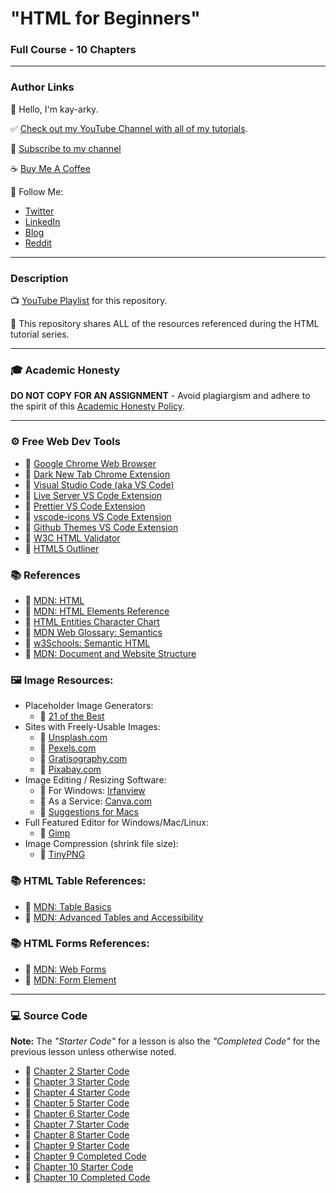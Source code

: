 # "HTML for Beginners"

### Full Course - 10 Chapters

---

### Author Links

👋 Hello, I'm kay-arky.

✅
[Check out my YouTube Channel with all of my tutorials](https://www.youtube.com/DaveGrayTeachesCode).

🚩 [Subscribe to my channel](https://bit.ly/3nGHmNn)

☕ [Buy Me A Coffee](https://buymeacoffee.com/DaveGray)

🚀 Follow Me:

- [Twitter](https://twitter.com/yesdavidgray)
- [LinkedIn](https://www.linkedin.com/in/davidagray/)
- [Blog](https://yesdavidgray.com)
- [Reddit](https://www.reddit.com/user/DaveOnEleven)

---

### Description

📺
[YouTube Playlist](https://www.youtube.com/playlist?list=PL0Zuz27SZ-6OlAwitnFUubtE93DO-l0vu)
for this repository.

🚀 This repository shares ALL of the resources referenced during the HTML
tutorial series.

---

### 🎓 Academic Honesty

**DO NOT COPY FOR AN ASSIGNMENT** - Avoid plagiargism and adhere to the spirit
of this
[Academic Honesty Policy](https://www.freecodecamp.org/news/academic-honesty-policy/).

---

### ⚙ Free Web Dev Tools

- 🔗 [Google Chrome Web Browser](https://google.com/chrome/)
- 🔗
  [Dark New Tab Chrome Extension](https://chrome.google.com/webstore/detail/dark-new-tab/kcphhkbdlfggickaoeiahdcfhagfbajl?hl=en)
- 🔗 [Visual Studio Code (aka VS Code)](https://code.visualstudio.com/)
- 🔗
  [Live Server VS Code Extension](https://marketplace.visualstudio.com/items?itemName=ritwickdey.LiveServer)
- 🔗
  [Prettier VS Code Extension](https://marketplace.visualstudio.com/items?itemName=esbenp.prettier-vscode)
- 🔗
  [vscode-icons VS Code Extension](https://marketplace.visualstudio.com/items?itemName=vscode-icons-team.vscode-icons)
- 🔗
  [Github Themes VS Code Extension](https://marketplace.visualstudio.com/items?itemName=GitHub.github-vscode-theme)
- 🔗 [W3C HTML Validator](https://validator.w3.org/)
- 🔗
  [HTML5 Outliner](https://chrome.google.com/webstore/detail/html5-outliner/afoibpobokebhgfnknfndkgemglggomo)

### 📚 References

- 🔗 [MDN: HTML](https://developer.mozilla.org/en-US/docs/Web/HTML)
- 🔗
  [MDN: HTML Elements Reference](https://developer.mozilla.org/en-US/docs/Web/HTML/Element)
- 🔗
  [HTML Entities Character Chart](https://html.spec.whatwg.org/multipage/named-characters.html#named-character-references)
- 🔗
  [MDN Web Glossary: Semantics](https://developer.mozilla.org/en-US/docs/Glossary/Semantics)
- 🔗
  [w3Schools: Semantic HTML](https://www.w3schools.com/html/html5_semantic_elements.asp)
- 🔗
  [MDN: Document and Website Structure](https://developer.mozilla.org/en-US/docs/Learn/HTML/Introduction_to_HTML/Document_and_website_structure)

### 🖼️ Image Resources:

- Placeholder Image Generators:
  - 🔗
    [21 of the Best](https://loremipsum.io/21-of-the-best-placeholder-image-generators/)
- Sites with Freely-Usable Images:
  - 🔗 [Unsplash.com](https://unsplash.com/)
  - 🔗 [Pexels.com](https://www.pexels.com/)
  - 🔗 [Gratisography.com](https://gratisography.com/)
  - 🔗 [Pixabay.com](https://pixabay.com/)
- Image Editing / Resizing Software:
  - 🔗 For Windows: [Irfanview](https://www.irfanview.com/)
  - 🔗 As a Service: [Canva.com](https://www.canva.com/)
  - 🔗
    [Suggestions for Macs](https://www.cleverfiles.com/howto/top-5-photo-editing-apps-mac.html)
- Full Featured Editor for Windows/Mac/Linux:
  - 🔗 [Gimp](https://www.gimp.org/)
- Image Compression (shrink file size):
  - 🔗 [TinyPNG](https://tinypng.com/)

### 📚 HTML Table References:

- 🔗
  [MDN: Table Basics](https://developer.mozilla.org/en-US/docs/Learn/HTML/Tables/Basics)
- 🔗
  [MDN: Advanced Tables and Accessibility](https://developer.mozilla.org/en-US/docs/Learn/HTML/Tables/Advanced)

### 📚 HTML Forms References:

- 🔗 [MDN: Web Forms](https://developer.mozilla.org/en-US/docs/Learn/Forms)
- 🔗
  [MDN: Form Element](https://developer.mozilla.org/en-US/docs/Web/HTML/Element/form)

---

### 💻 Source Code

**Note:** The _"Starter Code"_ for a lesson is also the _"Completed Code"_ for
the previous lesson unless otherwise noted.

- 🔗
  [Chapter 2 Starter Code](https://github.com/gitdagray/html_course/tree/main/01_lesson)
- 🔗
  [Chapter 3 Starter Code](https://github.com/gitdagray/html_course/tree/main/02_lesson)
- 🔗
  [Chapter 4 Starter Code](https://github.com/gitdagray/html_course/tree/main/03_lesson)
- 🔗
  [Chapter 5 Starter Code](https://github.com/gitdagray/html_course/tree/main/04_lesson)
- 🔗
  [Chapter 6 Starter Code](https://github.com/gitdagray/html_course/tree/main/05_lesson)
- 🔗
  [Chapter 7 Starter Code](https://github.com/gitdagray/html_course/tree/main/06_lesson)
- 🔗
  [Chapter 8 Starter Code](https://github.com/gitdagray/html_course/tree/main/07_lesson)
- 🔗
  [Chapter 9 Starter Code](https://github.com/gitdagray/html_course/tree/main/08_lesson)
- 🔗
  [Chapter 9 Completed Code](https://github.com/gitdagray/html_course/tree/main/09_lesson)
- 🔗
  [Chapter 10 Starter Code](https://github.com/gitdagray/html_course/tree/main/10_lesson_starter)
- 🔗
  [Chapter 10 Completed Code](https://github.com/gitdagray/html_course/tree/main/10_lesson)
